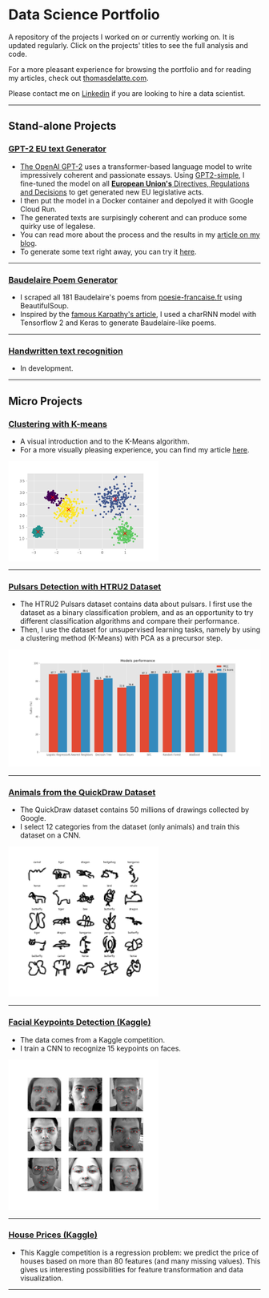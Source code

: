 # Data Science Portfolio
 
A repository of the projects I worked on or currently working on. It is updated regularly. Click on the projects' titles to see the full analysis and code.

For a more pleasant experience for browsing the portfolio and for reading my articles, check out [thomasdelatte.com](https://thomasdelatte.com).

Please contact me on [Linkedin](https://www.linkedin.com/in/thomasdelatte) if you are looking to hire a data scientist.

---
 
## Stand-alone Projects

### [GPT-2 EU text Generator](https://github.com/thomasdelatte/gpt2-eu-acts)
* [The OpenAI GPT-2](https://github.com/openai/gpt-2) uses a transformer-based language model to write impressively coherent and passionate essays. Using [GPT2-simple](https://github.com/minimaxir/gpt-2-simple), I fine-tuned the model on all [__European Union's__ Directives, Regulations and Decisions](https://github.com/iliaschalkidis/lmtc-eurlex57k) to get generated new EU legislative acts. 
* I then put the model in a Docker container and depolyed it with Google Cloud Run.
* The generated texts are surpisingly coherent and can produce some quirky use of legalese.
* You can read more about the process and the results in my [article on my blog](thomasdelatte.com/gpt2-eu-generator).
* To generate some text right away, you can try it [here](https://thomasdelatte.com/app).

---

### [Baudelaire Poem Generator](https://github.com/thomasdelatte/baudelaire-poem-generator)
* I scraped all 181 Baudelaire's poems from [poesie-francaise.fr](https://www.poesie-francaise.fr/poemes-charles-baudelaire/) using BeautifulSoup.
* Inspired by the [famous Karpathy's article](http://karpathy.github.io/2015/05/21/rnn-effectiveness/), I used a charRNN model with Tensorflow 2 and Keras to generate Baudelaire-like poems.
---

### [Handwritten text recognition](https://github.com/thomasdelatte/handwritten-text-recognizer)
* In development.
---

## Micro Projects

### [Clustering with K-means](https://github.com/ThomasDelatte/Notebooks/blob/master/Clustering_with_K-Means.ipynb)
* A visual introduction and  to the K-Means algorithm. 
* For a more visually pleasing experience, you can find my article [here](https://thomasdelatte.com/2020/04/kmeans/).
<img src="images/clustering.png" width="300">

---

### [Pulsars Detection with HTRU2 Dataset](https://github.com/ThomasDelatte/Notebooks/blob/master/Pulsars_HTRU2.ipynb)
* The HTRU2 Pulsars dataset contains data about pulsars. I first use the dataset as a binary classification problem, and as an opportunity to try different classification algorithms and compare their performance.
* Then, I use the dataset for unsupervised learning tasks, namely by using a clustering method (K-Means) with PCA as a precursor step.
<img src="images/pulsars.png" width="700">

---

### [Animals from the QuickDraw Dataset](https://github.com/ThomasDelatte/Notebooks/blob/master/QuickDraw_Animals.ipynb)
* The QuickDraw dataset contains 50 millions of drawings collected by Google.
* I select 12 categories from the dataset (only animals) and train this dataset on a CNN.
<img src="images/quickdraw.png" width="300">

---

### [Facial Keypoints Detection (Kaggle)](https://github.com/ThomasDelatte/Notebooks/blob/master/Facial_Keypoints_Recognition.ipynb)
* The data comes from a Kaggle competition. 
* I train a CNN to recognize 15 keypoints on faces.
<img src="images/keypoints.png" width="300">

--- 

### [House Prices (Kaggle)](https://github.com/ThomasDelatte/Notebooks/blob/master/House_Prices_Kaggle.ipynb)
* This Kaggle competition is a regression problem: we predict the price of houses based on more than 80 features (and many missing values). This gives us interesting possibilities for feature transformation and data visualization.

--- 